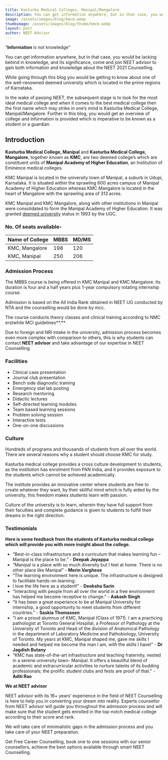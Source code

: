 ```yaml
---
title: Kasturba Medical Colleges, Manipal/Mangalore
description: You can get information anywhere, but in that case, you would be lacking behind in knowledge, and its significance, come and join NEET advisor to gain both information and knowledge about the NEET 2021 Counselling.
image: /assets/images/blog/kmcm.webp
thumbimage: /assets/images/blog/thumb/kmcm.webp
layout: post
author: NEET Advisor
---
```


“**Information** is not knowledge”

You can get information anywhere, but in that case, you would be lacking behind in knowledge, and its significance, come and join NEET advisor to gain both information and knowledge about the NEET 2021 Counselling.

While going through this blog you would be getting to know about one of the well-renowned deemed university which is located in the prime regions of Karnataka.

In the wake of passing NEET, the subsequent stage is to look for the most ideal medical college and when it comes to the best medical college then the first name which may strike in one’s mind is Kasturba Medical College, Manipal/Mangalore. Further in this blog, you would get an overview of college and information is provided which is imperative to be known as a student or a guardian.

## **Introduction**

**Kasturba Medical College, Manipal** and **Kasturba Medical College, Mangalore**, together known as **KMC**, are two deemed college’s which are constituent units of **Manipal Academy of Higher Education**, an Institution of Eminence medical colleges.

KMC Manipal is located in the university town of Manipal, a suburb in Udupi, Karnataka. It is situated within the sprawling 600 acres campus of Manipal Academy of Higher Education whereas KMC Mangalore is located in the heart of Mangalore with the sprawling area of 313 acres.

KMC Manipal and KMC Mangalore, along with other institutions in Manipal were consolidated to form the Manipal Academy of Higher Education. It was granted [deemed university](https://en.wikipedia.org/wiki/Deemed_university) status in 1993 by the UGC.

### **No. Of seats available-**

| **Name of College** | **MBBS** | **MD/MS** |
| ------------------- | -------- | --------- |
| KMC, Mangalore      | 198      | 120       |
| KMC, Manipal        | 250      | 206       |

### **Admission Process**

The MBBS course is being offered in KMC Manipal and KMC Mangalore. Its duration is four and a half years plus 1-year compulsory rotating internship course.

Admission is based on the All India Rank obtained in NEET UG conducted by NTA and the counselling would be done by mcc.

The course conducts theory classes and clinical training according to NMC erstwhile MCI guidelines**.**

Due to foreign and NRI intake in the university, admission process becomes even more complex with comparison to others, this is why students can contact **NEET advisor** and take advantage of our expertise in NEET Counselling.

### **Facilities**

- Clinical case presentation
- Journal club presentation
- Bench side diagnostic training
- Emergency stat lab posting
- Research mentoring
- Didactic lectures
- Self-directed learning modules
- Team based learning sessions
- Problem solving session
- Interactive tests
- One-on-one discussions

### **Culture**

Hundreds of programs and thousands of students from all over the world. There are several reasons why a student should choose KMC for study.

Kasturba medical college provides a cross culture development to students, as the institution has enrolment from PAN India, and it provides exposure to the students which cannot be achieved academically.

The institute provides an innovative center where students are free to create whatever they want, by their skillful mind which is fully aided by the university, this freedom makes students learn with passion.

Culture of the university is to learn, wherein they have full support from their faculties and complete guidance is given to students to fulfill their dreams in the right direction.

### **Testimonials**

**Here is some feedback from the students of Kasturba medical college which will provide you with more insight about the college.**

- “Best-in-class infrastructure and a curriculum that makes learning fun – Manipal is the place to be.” - **Deepak Joyappa**
- “Manipal is a place with so much diversity but I feel at home. There is no other place like Manipal” - **Merin Varghese**
- “The learning environment here is unique. The infrastructure is designed to facilitate hands-on learning.
- I love the life here as a student!” - **Deeksha Sarin**
- “Interacting with people from all over the world in a free environment has helped me become receptive to change.” - **Aakash Singh**
- “It has been a great experience to be at Manipal University for internship, a good opportunity to meet students from different countries.” - **Saskia Thomassen**
- “I am a proud alumnus of KMC, Manipal (Class of 1971). I am a practicing pathologist at Toronto General Hospital, a Professor of Pathology at the University of Toronto and Head of the division of Anatomical Pathology in the department of Laboratory Medicine and Pathobiology, University of Toronto. My years at KMC, Manipal shaped me, gave me skills I needed and helped me become the man I am, with the skills I have!” - **Dr Jagdish Butany**
- “KMC has state-of-the-art infrastructure and teaching fraternity, nested in a serene university town- Manipal. It offers a beautiful blend of academic and extracurricular activities to nurture talents of its budding professionals; the prolific student clubs and fests are proof of that." - **Aditi Rao**

**We at NEET advisor**

NEET advisor with its 16+ years’ experience in the field of NEET Counselling is here to help you in converting your dream into reality. Experts counsellor from NEET advisor will guide you throughout the admission process and will make sure that the student gets enrolled in the top-notch medical college according to their score and rank.

We will take care of minimalistic gaps in the admission process and you take care of your NEET preparation.

Get Free Career Counselling, book one to one sessions with our senior counsellors, achieve the best options available through smart NEET Counselling.
